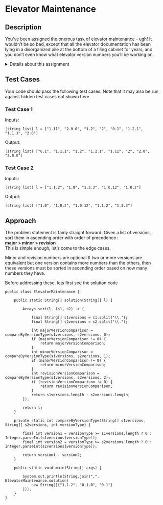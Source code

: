 # Elevator Maintenance

## Description

You’ve been assigned the onerous task of elevator maintenance - ugh! It wouldn’t be so bad, except that all the elevator documentation has been lying in a disorganized pile at the bottom of a filing cabinet for years, and you don’t even know what elevator version numbers you’ll be working on.

<details><summary>Details about this assignment</summary>

> Elevator versions are represented by a series of numbers, divided up into major, minor and revision integers. New versions of an elevator increase the major number, e.g. 1, 2, 3, and so on. When new features are added to an elevator without being a complete new version, a second number named minor can be used to represent those new additions, e.g. 1.0, 1.1, 1.2, etc. Small fixes or maintenance work can be represented by a third number named revision, e.g. 1.1.1, 1.1.2, 1.2.0, and so on. The number zero can be used as a major for pre-release versions of elevators, e.g. 0.1, 0.5, 0.9.2, etc (Commander Lambda is careful to always beta test her new technology, with her loyal henchmen as subjects!).
> 
> Given a list of elevator versions represented as strings, write a function solution(l) that returns the same list sorted in ascending order by major, minor, and revision number so that you can identify the current elevator version. The versions in list l will always contain major numbers, but minor and revision numbers are optional. If the version contains a revision number, then it will also have a minor number.
> 
> For example, given the list l as ["1.1.2", "1.0", "1.3.3", "1.0.12", "1.0.2"], the function solution(l) would return the list ["1.0", "1.0.2", "1.0.12", "1.1.2", "1.3.3"]. If two or more versions are equivalent but one version contains more numbers than the others, then these versions must be sorted ascending based on how many numbers they have, e.g ["1", "1.0", "1.0.0"]. The number of elements in the list l will be at least 1 and will not exceed 100.

</details>

## Test Cases

Your code should pass the following test cases. Note that it may also be run against hidden test cases not shown here.

### Test Case 1

Inputs:

    (string list) l = ["1.11", "2.0.0", "1.2", "2", "0.1", "1.2.1", "1.1.1", "2.0"]

Output:

    (string list) ["0.1", "1.1.1", "1.2", "1.2.1", "1.11", "2", "2.0", "2.0.0"]
    
### Test Case 2

Inputs:

    (string list) l = ["1.1.2", "1.0", "1.3.3", "1.0.12", "1.0.2"]

Output:

    (string list) ["1.0", "1.0.2", "1.0.12", "1.1.2", "1.3.3"]

## Approach 

The problem statement is fairly straight forward. Given a list of versions, sort them in ascending order with order of precedence : <br/>
**major > minor > revision** <br/>
This is simple enough, let’s come to the edge cases.

Minor and revision numbers are optional
If two or more versions are equivalent but one version contains more numbers than the others, then these versions must be sorted in ascending order based on how many numbers they have.

Before addressing these, lets first see the solution code

```
public class ElevatorMaintenance {

    public static String[] solution(String[] l) {

        Arrays.sort(l, (s1, s2) -> {

            final String[] s1versions = s1.split("\\.");
            final String[] s2versions = s2.split("\\.");

            int majorVersionComparison = compareByVersionType(s1versions, s2versions, 0);
            if (majorVersionComparison != 0) {
                return majorVersionComparison;
            }
            int minorVersionComparison = compareByVersionType(s1versions, s2versions, 1);
            if (minorVersionComparison != 0) {
                return minorVersionComparison;
            }
            int revisionVersionComparison = compareByVersionType(s1versions, s2versions, 2);
            if (revisionVersionComparison != 0) {
                return revisionVersionComparison;
            }
            return s1versions.length - s2versions.length;
        });

        return l;
    }

    private static int compareByVersionType(String[] s1versions, String[] s2versions, int versionType) {

        final int version1 = versionType >= s1versions.length ? 0 : Integer.parseInt(s1versions[versionType]);
        final int version2 = versionType >= s2versions.length ? 0 : Integer.parseInt(s2versions[versionType]);

        return version1 - version2;
    }

    public static void main(String[] args) {

        System.out.println(String.join(",", ElevatorMaintenance.solution(
            new String[]{"1.1.2", "0.1.0", "0.1"}
        )));
    }
}

```
